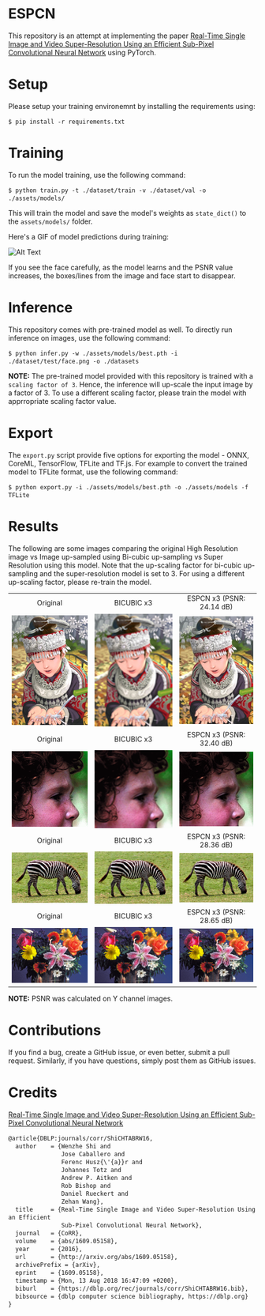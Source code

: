 # ESPCN

This repository is an attempt at implementing the paper [Real-Time Single Image and Video Super-Resolution Using an Efficient Sub-Pixel Convolutional Neural Network](https://arxiv.org/abs/1609.05158) using PyTorch.

# Setup

Please setup your training environemnt by installing the requirements using:

```
$ pip install -r requirements.txt
```

# Training

To run the model training, use the following command:

```
$ python train.py -t ./dataset/train -v ./dataset/val -o ./assets/models/
```

This will train the model and save the model's weights as `state_dict()` to the `assets/models/` folder.

Here's a GIF of model predictions during training:

![Alt Text](./assets/outputs/output.gif)

If you see the face carefully, as the model learns and the PSNR value increases, the boxes/lines from the image and face start to disappear.

# Inference

This repository comes with pre-trained model as well. To directly run inference on images, use the following command:

```
$ python infer.py -w ./assets/models/best.pth -i ./dataset/test/face.png -o ./datasets
```

**NOTE:** The pre-trained model provided with this repository is trained with a `scaling factor of 3`. Hence, the inference will up-scale the input image by a factor of 3. To use a different scaling factor, please train the model with apprropriate scaling factor value.

# Export

The `export.py` script provide five options for exporting the model - ONNX, CoreML, TensorFlow, TFLite and TF.js. For example to convert the trained model to TFLite format, use the following command:

```
$ python export.py -i ./assets/models/best.pth -o ./assets/models -f TFLite
```

# Results

The following are some images comparing the original High Resolution image vs Image up-sampled using Bi-cubic up-sampling vs Super Resolution using this model.
Note that the up-scaling factor for bi-cubic up-sampling and the super-resolution model is set to 3. For using a different up-scaling factor, please re-train the model.

<table>
    <tr>
        <td><center>Original</center></td>
        <td><center>BICUBIC x3</center></td>
        <td><center>ESPCN x3 (PSNR: 24.14 dB)</center></td>
    </tr>
    <tr>
    	<td>
    		<center><img src="./dataset/test/comic.png"></center>
    	</td>
    	<td>
    		<center><img src="./assets/outputs/comic_bicubic_x3.png"></center>
    	</td>
    	<td>
    		<center><img src="./assets/outputs/comic_espcn_x3.png"></center>
    	</td>
    </tr>
  <tr>
        <td><center>Original</center></td>
        <td><center>BICUBIC x3</center></td>
        <td><center>ESPCN x3 (PSNR: 32.40 dB)</center></td>
    </tr>
    <tr>
    	<td>
    		<center><img src="./dataset/test/face.png"></center>
    	</td>
    	<td>
    		<center><img src="./assets/outputs/face_bicubic_x3.png"></center>
    	</td>
    	<td>
    		<center><img src="./assets/outputs/face_espcn_x3.png"></center>
    	</td>
    </tr>
  <tr>
        <td><center>Original</center></td>
        <td><center>BICUBIC x3</center></td>
        <td><center>ESPCN x3 (PSNR: 28.36 dB)</center></td>
    </tr>
    <tr>
    	<td>
    		<center><img src="./dataset/test/zebra.png"></center>
    	</td>
    	<td>
    		<center><img src="./assets/outputs/zebra_bicubic_x3.png"></center>
    	</td>
    	<td>
    		<center><img src="./assets/outputs/zebra_espcn_x3.png"></center>
    	</td>
    </tr>
  <tr>
        <td><center>Original</center></td>
        <td><center>BICUBIC x3</center></td>
        <td><center>ESPCN x3 (PSNR: 28.65 dB)</center></td>
    </tr>
    <tr>
    	<td>
    		<center><img src="./dataset/test/flowers.png"></center>
    	</td>
    	<td>
    		<center><img src="./assets/outputs/flowers_bicubic_x3.png"></center>
    	</td>
    	<td>
    		<center><img src="./assets/outputs/flowers_espcn_x3.png"></center>
    	</td>
    </tr>
</table>

**NOTE:** PSNR was calculated on Y channel images.

# Contributions

If you find a bug, create a GitHub issue, or even better, submit a pull request. Similarly, if you have questions, simply post them as GitHub issues.

# Credits

[Real-Time Single Image and Video Super-Resolution Using an Efficient Sub-Pixel Convolutional Neural Network](https://arxiv.org/abs/1609.05158)

```
@article{DBLP:journals/corr/ShiCHTABRW16,
  author    = {Wenzhe Shi and
               Jose Caballero and
               Ferenc Husz{\'{a}}r and
               Johannes Totz and
               Andrew P. Aitken and
               Rob Bishop and
               Daniel Rueckert and
               Zehan Wang},
  title     = {Real-Time Single Image and Video Super-Resolution Using an Efficient
               Sub-Pixel Convolutional Neural Network},
  journal   = {CoRR},
  volume    = {abs/1609.05158},
  year      = {2016},
  url       = {http://arxiv.org/abs/1609.05158},
  archivePrefix = {arXiv},
  eprint    = {1609.05158},
  timestamp = {Mon, 13 Aug 2018 16:47:09 +0200},
  biburl    = {https://dblp.org/rec/journals/corr/ShiCHTABRW16.bib},
  bibsource = {dblp computer science bibliography, https://dblp.org}
}
